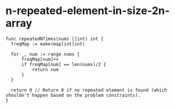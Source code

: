
  # n-repeated-element-in-size-2n-array

  ```golang
  func repeatedNTimes(nums []int) int {
    freqMap := make(map[int]int)

    for _, num := range nums {
        freqMap[num]++
        if freqMap[num] == len(nums)/2 {
            return num
        }
    }

    return 0 // Return 0 if no repeated element is found (which shouldn't happen based on the problem constraints).
}

  ```
  